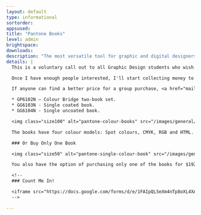 ```yaml
---
layout: default
type: informational
sortorder: 
appsused:
title: "Pantone Books"
level: admin
brightspace: 
downloads:
description: "The most versatile tool for graphic and digital designers, Colour Bridge Set provides a side-by-side visual comparison of Pantone spot colours versus their closest CMYK process printing match on coated and uncoated paper. The guide also includes corresponding CMYK, Hex, and RGB values, perfect for digital designers. Use Colour Bridge Set for digital design, animation, and packaging when CMYK printing is required."
details: |
  This is a voluntary call out to all Graphic Design students who wish to purchase Pantone colour swatch books. I've gotten a price of $322.05 including shipping and taxes. For that price, you'll receive two books. One coated and one un-coated.

  Once I have enough people interested, I'll start collecting money to place an order.

  If anyone can find a better price for a group purchase, <a href="mailto:paradia@algonquincollege.com">please contact me</a> to share the deal. The model numbers are:

  * GP6102N – Colour Bridge two-book set.
  * GG6103N - Single coated book.
  * GG6104N - Single uncoated book.

  <img class="size100" alt="pantone-colour-books" src="/images/general/pantone-colour-books.jpg">

  The books have four colour models: Spot colours, CMYK, RGB and HTML. They're the most versatile books you can buy.

  ### Or Buy Only One Book

  <img class="size50" alt="pantone-single-colour-book" src="/images/general/pantone-single-colour-book.jpg">

  You also have the option of purchasing only one of the books for $192.10, taxes and shipping included.

  <!--
  ### Count Me In!

  <iframe src="https://docs.google.com/forms/d/e/1FAIpQLSeXm4nTp8oXL4XA6gt1OigsO15ThGhG4jzkDN3_gn3jarq06g/viewform?embedded=true" width="760" height="1250" frameborder="0" marginheight="0" marginwidth="0">Loading...</iframe>
  -->
  
---
```

